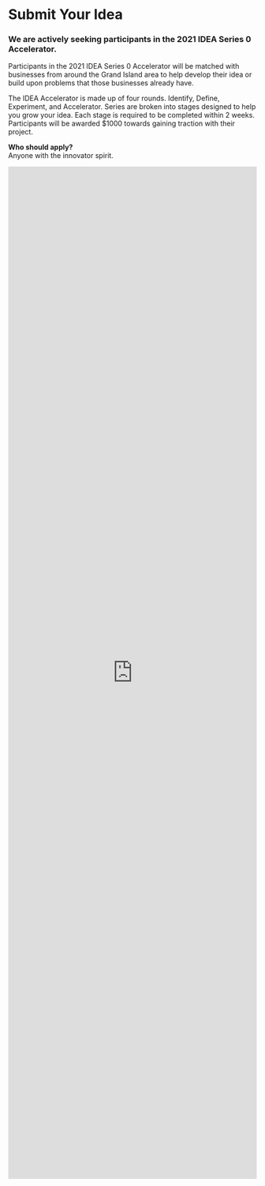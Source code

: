 # Submit Your Idea

### We are actively seeking participants in the 2021 IDEA Series 0 Accelerator.

Participants in the 2021 IDEA Series 0 Accelerator will be matched with businesses from around the Grand Island area to help develop their idea or build upon problems that those businesses already have.

The IDEA Accelerator is made up of four rounds. Identify, Define, Experiment, and Accelerator. Series are broken into stages designed to help you grow your idea. Each stage is required to be completed within 2 weeks. Participants will be awarded $1000 towards gaining traction with their project.

**Who should apply?**  
Anyone with the innovator spirit.

<iframe width="100%" height="2050" style="border:none;" src="https://forms.monday.com/forms/embed/d6409d453221cda9e21a901ddfbf4f14" /></iframe>
